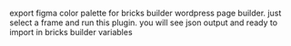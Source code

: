 export figma color palette for bricks builder wordpress page builder.
just select a frame and run this plugin. you will see json output and ready to import in bricks builder variables
